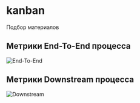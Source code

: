 # kanban
Подбор материалов

## Метрики End-To-End процесса
![End-To-End](https://raw.githubusercontent.com/pavelpower/kanban/master/End-to-End-Flow.svg?sanitize=true)


## Метрики Downstream процесса
![Downstream](https://raw.githubusercontent.com/pavelpower/kanban/master/DownStream.svg?sanitize=true)
